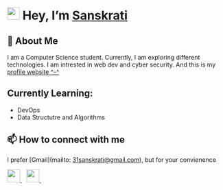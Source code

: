 # <img src="https://github.com/TheDudeThatCode/TheDudeThatCode/blob/master/Assets/Hi.gif" width="29"> Hey, I’m [Sanskrati](https://31sanskrati.github.io/Portfolio_website/)

## 👀 About Me
I am a Computer Science student. Currently, I am exploring different technologies. I am intrested in web dev and cyber security. And this is my [profile website ^-^](https://31sanskrati.github.io/Portfolio_website/)

## Currently Learning:
- DevOps
- Data Structutre and Algorithms

## 📫 How to connect with me
I prefer [Gmail](mailto: 31sanskrati@gmail.com), but for your convienence

<a href="https://twitter.com/azura_dios">
    <img width="30px" src="https://www.vectorlogo.zone/logos/twitter/twitter-official.svg" />
  </a>&ensp;
  <a href="https://www.linkedin.com/in/sanskrati-jain/">
    <img width="30px" src="https://www.vectorlogo.zone/logos/linkedin/linkedin-icon.svg" />
  </a>&ensp;

